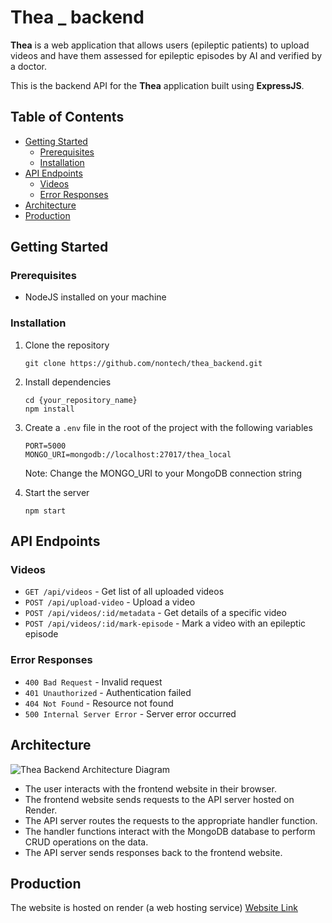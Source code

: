 # Thea _ backend

**Thea** is a web application that allows users (epileptic patients) to upload videos and have them assessed for epileptic episodes by AI and verified by a doctor. 

This is the backend API for the __Thea__ application built using __ExpressJS__.

## Table of Contents

- [Getting Started](#getting-started)
  * [Prerequisites](#prerequisites)
  * [Installation](#installation)
- [API Endpoints](#api-endpoints)
  * [Videos](#videos)
  * [Error Responses](#error-responses)
- [Architecture](#architecture)
- [Production](#production)

## Getting Started

### Prerequisites

- NodeJS installed on your machine

### Installation

 1. Clone the repository
    ```
    git clone https://github.com/nontech/thea_backend.git
    ```
2. Install dependencies
    ```
    cd {your_repository_name}
    npm install
    ```

3. Create a `.env` file in the root of the project with the following variables
    ```
    PORT=5000
    MONGO_URI=mongodb://localhost:27017/thea_local
    ```
    Note: Change the MONGO_URI to your MongoDB connection string
    
4. Start the server
    ```
    npm start
    ```

## API Endpoints

### Videos

- `GET /api/videos` - Get list of all uploaded videos
- `POST /api/upload-video` - Upload a video
- `POST /api/videos/:id/metadata` - Get details of a specific video
- `POST /api/videos/:id/mark-episode` - Mark a video with an epileptic episode

### Error Responses

- `400 Bad Request` - Invalid request
- `401 Unauthorized` - Authentication failed
- `404 Not Found` - Resource not found
- `500 Internal Server Error` - Server error occurred

## Architecture

![Thea Backend Architecture Diagram](https://user-images.githubusercontent.com/14184188/235120589-b24b95fa-45f4-42df-a9d8-b392d52b5383.png)

- The user interacts with the frontend website in their browser.
- The frontend website sends requests to the API server hosted on Render.
- The API server routes the requests to the appropriate handler function.
- The handler functions interact with the MongoDB database to perform CRUD operations on the data.
- The API server sends responses back to the frontend website.


## Production
 The website is hosted on render (a web hosting service)
 [Website Link](https://thea-backend.onrender.com/)

